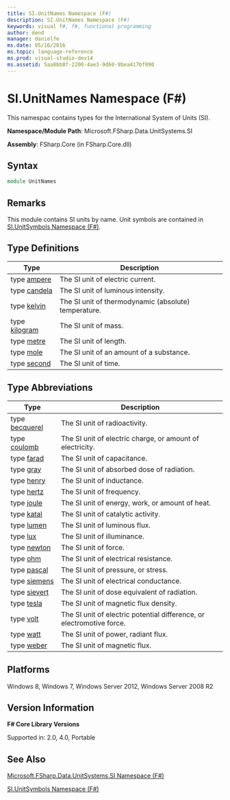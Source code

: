 ```yaml
---
title: SI.UnitNames Namespace (F#)
description: SI.UnitNames Namespace (F#)
keywords: visual f#, f#, functional programming
author: dend
manager: danielfe
ms.date: 05/16/2016
ms.topic: language-reference
ms.prod: visual-studio-dev14
ms.assetid: 5aa0bb8f-2200-4ae3-9d60-9bea417bf090 
---
```


# SI.UnitNames Namespace (F#)

This namespac contains types for the International System of Units (SI).

**Namespace/Module Path**: Microsoft.FSharp.Data.UnitSystems.SI

**Assembly**: FSharp.Core (in FSharp.Core.dll)


## Syntax

```fsharp
module UnitNames
```

## Remarks
This module contains SI units by name. Unit symbols are contained in [SI.UnitSymbols Namespace &#40;F&#35;&#41;](SI.UnitSymbols-Namespace-%5BFSharp%5D.md).


## Type Definitions


|Type|Description|
|----|-----------|
|type [ampere](https://msdn.microsoft.com/library/831db12b-b3a0-4faa-8378-458e685c5b5c)|The SI unit of electric current.|
|type [candela](https://msdn.microsoft.com/library/2202fa6a-766f-4942-9036-74e3026938d6)|The SI unit of luminous intensity.|
|type [kelvin](https://msdn.microsoft.com/library/3817bf1a-b7a2-4006-bc0c-025d678e6b2c)|The SI unit of thermodynamic (absolute) temperature.|
|type [kilogram](https://msdn.microsoft.com/library/cedabb88-38e8-483a-8322-98f035d282a5)|The SI unit of mass.|
|type [metre](https://msdn.microsoft.com/library/1d6c9197-2bda-49fb-b3c2-2f27af3ef010)|The SI unit of length.|
|type [mole](https://msdn.microsoft.com/library/e00829bd-cdda-4f54-9c8a-18cb067ba9dd)|The SI unit of an amount of a substance.|
|type [second](https://msdn.microsoft.com/library/b6ceda81-7b8f-4842-bef0-a4269b44c536)|The SI unit of time.|

## Type Abbreviations


|Type|Description|
|----|-----------|
|type [becquerel](https://msdn.microsoft.com/library/f6e0b4d8-f28a-46df-a772-93ed0a6ac888)|The SI unit of radioactivity.|
|type [coulomb](https://msdn.microsoft.com/library/2460fe78-24c9-4054-ae76-b96b04e33ba2)|The SI unit of electric charge, or amount of electricity.|
|type [farad](https://msdn.microsoft.com/library/9e7869d7-7669-4ed1-999d-c1b58695c5dd)|The SI unit of capacitance.|
|type [gray](https://msdn.microsoft.com/library/f25d1878-3275-4ab6-8ac8-f65bf36c7975)|The SI unit of absorbed dose of radiation.|
|type [henry](https://msdn.microsoft.com/library/f3a65b1a-6949-4ae7-bdf5-fded7558dcf6)|The SI unit of inductance.|
|type [hertz](https://msdn.microsoft.com/library/59fa8c8e-1800-4663-9d17-34eb2af7311b)|The SI unit of frequency.|
|type [joule](https://msdn.microsoft.com/library/1a12eb97-2c0d-490d-a8f7-f2e19bbf2e3c)|The SI unit of energy, work, or amount of heat.|
|type [katal](https://msdn.microsoft.com/library/aa461c01-c642-4143-82df-e21fcd7305ab)|The SI unit of catalytic activity.|
|type [lumen](https://msdn.microsoft.com/library/0a63fc1b-d3f1-4edf-95fb-9ddbd63f0fa0)|The SI unit of luminous flux.|
|type [lux](https://msdn.microsoft.com/library/74224def-1eea-4f1f-8f8b-6a1d5aa45035)|The SI unit of illuminance.|
|type [newton](https://msdn.microsoft.com/library/f8c0f1b5-58b3-4c7c-904e-26862dc1292f)|The SI unit of force.|
|type [ohm](https://msdn.microsoft.com/library/d24ad21f-5ad3-4f80-9392-a6b48548561d)|The SI unit of electrical resistance.|
|type [pascal](https://msdn.microsoft.com/library/3ebe2f0c-cba3-4d61-ae7e-c2c3063fc9b2)|The SI unit of pressure, or stress.|
|type [siemens](https://msdn.microsoft.com/library/a0ec9042-2dee-4de3-b83c-bf14e69648b1)|The SI unit of electrical conductance.|
|type [sievert](https://msdn.microsoft.com/library/4a8ae081-c0b9-4d43-a4bf-f68141a427e7)|The SI unit of dose equivalent of radiation.|
|type [tesla](https://msdn.microsoft.com/library/f8feb14a-b488-439c-b565-7f2e46e645df)|The SI unit of magnetic flux density.|
|type [volt](https://msdn.microsoft.com/library/8bd87a74-e517-43c6-814c-cc4c65c46db0)|The SI unit of electric potential difference, or electromotive force.|
|type [watt](https://msdn.microsoft.com/library/d94da070-cea6-445c-9e24-77a41f367946)|The SI unit of power, radiant flux.|
|type [weber](https://msdn.microsoft.com/library/cb830369-f0d0-459b-8a7c-297151bdba96)|The SI unit of magnetic flux.|

## Platforms
Windows 8, Windows 7, Windows Server 2012, Windows Server 2008 R2


## Version Information
**F# Core Library Versions**

Supported in: 2.0, 4.0, Portable




## See Also
[Microsoft.FSharp.Data.UnitSystems.SI Namespace &#40;F&#35;&#41;](Microsoft.FSharp.Data.UnitSystems.SI-Namespace-%5BFSharp%5D.md)

[SI.UnitSymbols Namespace &#40;F&#35;&#41;](SI.UnitSymbols-Namespace-%5BFSharp%5D.md)

